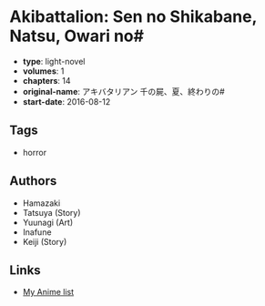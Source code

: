 # Akibattalion: Sen no Shikabane, Natsu, Owari no#

-   **type**: light-novel
-   **volumes**: 1
-   **chapters**: 14
-   **original-name**: アキバタリアン 千の屍、夏、終わりの#
-   **start-date**: 2016-08-12

## Tags

-   horror

## Authors

-   Hamazaki
-   Tatsuya (Story)
-   Yuunagi (Art)
-   Inafune
-   Keiji (Story)

## Links

-   [My Anime list](https://myanimelist.net/manga/99883/Akibattalion__Sen_no_Shikabane_Natsu_Owari_no)
